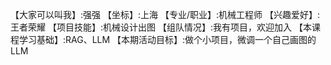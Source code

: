 【大家可以叫我】:强强
【坐标】:上海
【专业/职业】:机械工程师
【兴趣爱好】:王者荣耀
【项目技能】:机械设计出图
【组队情况】:我有项目，欢迎加入
【本课程学习基础】:RAG、LLM
【本期活动目标】:做个小项目，微调一个自己画图的LLM